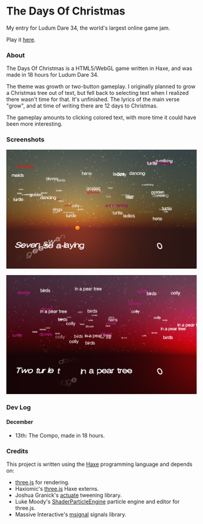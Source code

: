 # The Days Of Christmas

My entry for Ludum Dare 34, the world's largest online game jam.

Play it [here](https://samcodes.itch.io/the-days-of-christmas).

### About

The Days Of Christmas is a HTML5/WebGL game written in Haxe, and was made in 18 hours for Ludum Dare 34.

The theme was growth or two-button gameplay. I originally planned to grow a Christmas tree out of text, but fell back to selecting text when I realized there wasn't time for that. It's unfinished. The lyrics of the main verse "grow", and at time of writing there are 12 days to Christmas.

The gameplay amounts to clicking colored text, with more time it could have been more interesting.

### Screenshots

![Screenshot1](https://github.com/Tw1ddle/ludum-dare-34/blob/master/screenshots/screenshot2.png?raw=true "Screenshot 1")

![Screenshot2](https://github.com/Tw1ddle/ludum-dare-34/blob/master/screenshots/screenshot3.png?raw=true "Screenshot 2")

### Dev Log
#### December
* 13th: The Compo, made in 18 hours.

### Credits

This project is written using the [Haxe](https://haxe.org/) programming language and depends on:

* [three.js](https://github.com/mrdoob/three.js) for rendering.
* Haxiomic's [three.js](https://github.com/haxiomic/three-js-haxe-externs) Haxe externs.
* Joshua Granick's [actuate](https://lib.haxe.org/p/actuate) tweening library.
* Luke Moody's [ShaderParticleEngine](https://github.com/squarefeet/ShaderParticleEngine) particle engine and editor for three.js.
* Massive Interactive's [msignal](https://lib.haxe.org/p/msignal/) signals library.